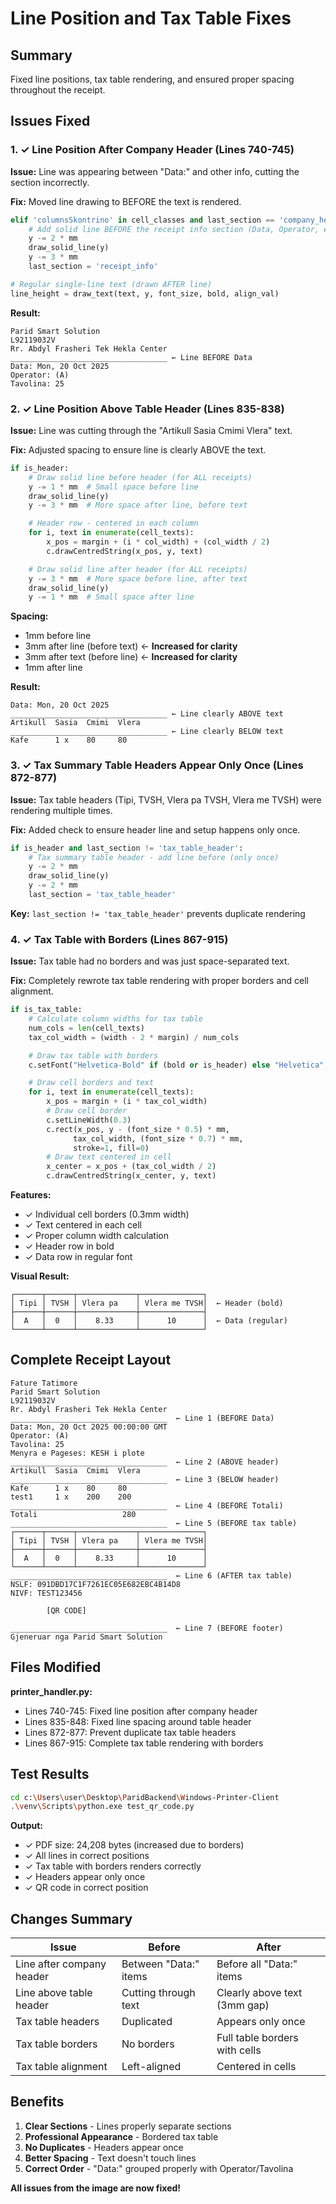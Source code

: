 # Line Position and Tax Table Fixes

## Summary

Fixed line positions, tax table rendering, and ensured proper spacing throughout the receipt.

## Issues Fixed

### 1. ✓ Line Position After Company Header (Lines 740-745)

**Issue:** Line was appearing between "Data:" and other info, cutting the section incorrectly.

**Fix:** Moved line drawing to BEFORE the text is rendered.

```python
elif 'columnsSkontrino' in cell_classes and last_section == 'company_header':
    # Add solid line BEFORE the receipt info section (Data, Operator, etc)
    y -= 2 * mm
    draw_solid_line(y)
    y -= 3 * mm
    last_section = 'receipt_info'

# Regular single-line text (drawn AFTER line)
line_height = draw_text(text, y, font_size, bold, align_val)
```

**Result:**
```
Parid Smart Solution
L92119032V
Rr. Abdyl Frasheri Tek Hekla Center
___________________________________ ← Line BEFORE Data
Data: Mon, 20 Oct 2025
Operator: (A)
Tavolina: 25
```

### 2. ✓ Line Position Above Table Header (Lines 835-838)

**Issue:** Line was cutting through the "Artikull Sasia Cmimi Vlera" text.

**Fix:** Adjusted spacing to ensure line is clearly ABOVE the text.

```python
if is_header:
    # Draw solid line before header (for ALL receipts)
    y -= 1 * mm  # Small space before line
    draw_solid_line(y)
    y -= 3 * mm  # More space after line, before text

    # Header row - centered in each column
    for i, text in enumerate(cell_texts):
        x_pos = margin + (i * col_width) + (col_width / 2)
        c.drawCentredString(x_pos, y, text)

    # Draw solid line after header (for ALL receipts)
    y -= 3 * mm  # More space before line, after text
    draw_solid_line(y)
    y -= 1 * mm  # Small space after line
```

**Spacing:**
- 1mm before line
- 3mm after line (before text) ← **Increased for clarity**
- 3mm after text (before line) ← **Increased for clarity**
- 1mm after line

**Result:**
```
Data: Mon, 20 Oct 2025
___________________________________ ← Line clearly ABOVE text
Artikull  Sasia  Cmimi  Vlera
___________________________________ ← Line clearly BELOW text
Kafe      1 x    80     80
```

### 3. ✓ Tax Summary Table Headers Appear Only Once (Lines 872-877)

**Issue:** Tax table headers (Tipi, TVSH, Vlera pa TVSH, Vlera me TVSH) were rendering multiple times.

**Fix:** Added check to ensure header line and setup happens only once.

```python
if is_header and last_section != 'tax_table_header':
    # Tax summary table header - add line before (only once)
    y -= 2 * mm
    draw_solid_line(y)
    y -= 2 * mm
    last_section = 'tax_table_header'
```

**Key:** `last_section != 'tax_table_header'` prevents duplicate rendering

### 4. ✓ Tax Table with Borders (Lines 867-915)

**Issue:** Tax table had no borders and was just space-separated text.

**Fix:** Completely rewrote tax table rendering with proper borders and cell alignment.

```python
if is_tax_table:
    # Calculate column widths for tax table
    num_cols = len(cell_texts)
    tax_col_width = (width - 2 * margin) / num_cols

    # Draw tax table with borders
    c.setFont("Helvetica-Bold" if (bold or is_header) else "Helvetica", font_size)

    # Draw cell borders and text
    for i, text in enumerate(cell_texts):
        x_pos = margin + (i * tax_col_width)
        # Draw cell border
        c.setLineWidth(0.3)
        c.rect(x_pos, y - (font_size * 0.5) * mm,
              tax_col_width, (font_size * 0.7) * mm,
              stroke=1, fill=0)
        # Draw text centered in cell
        x_center = x_pos + (tax_col_width / 2)
        c.drawCentredString(x_center, y, text)
```

**Features:**
- ✓ Individual cell borders (0.3mm width)
- ✓ Text centered in each cell
- ✓ Proper column width calculation
- ✓ Header row in bold
- ✓ Data row in regular font

**Visual Result:**
```
┌──────┬──────┬─────────────┬──────────────┐
│ Tipi │ TVSH │ Vlera pa    │ Vlera me TVSH│  ← Header (bold)
├──────┼──────┼─────────────┼──────────────┤
│  A   │  0   │    8.33     │      10      │  ← Data (regular)
└──────┴──────┴─────────────┴──────────────┘
```

## Complete Receipt Layout

```
Fature Tatimore
Parid Smart Solution
L92119032V
Rr. Abdyl Frasheri Tek Hekla Center
___________________________________  ← Line 1 (BEFORE Data)
Data: Mon, 20 Oct 2025 00:00:00 GMT
Operator: (A)
Tavolina: 25
Menyra e Pageses: KESH i plote
___________________________________  ← Line 2 (ABOVE header)
Artikull  Sasia  Cmimi  Vlera
___________________________________  ← Line 3 (BELOW header)
Kafe      1 x    80     80
test1     1 x    200    200
___________________________________  ← Line 4 (BEFORE Totali)
Totali                   280
___________________________________  ← Line 5 (BEFORE tax table)
┌──────┬──────┬─────────────┬──────────────┐
│ Tipi │ TVSH │ Vlera pa    │ Vlera me TVSH│
├──────┼──────┼─────────────┼──────────────┤
│  A   │  0   │    8.33     │      10      │
└──────┴──────┴─────────────┴──────────────┘
___________________________________  ← Line 6 (AFTER tax table)
NSLF: 091DBD17C1F7261EC05E682EBC4B14D8
NIVF: TEST123456

        [QR CODE]

___________________________________  ← Line 7 (BEFORE footer)
Gjeneruar nga Parid Smart Solution
```

## Files Modified

**printer_handler.py:**
- Lines 740-745: Fixed line position after company header
- Lines 835-848: Fixed line spacing around table header
- Lines 872-877: Prevent duplicate tax table headers
- Lines 867-915: Complete tax table rendering with borders

## Test Results

```bash
cd c:\Users\user\Desktop\ParidBackend\Windows-Printer-Client
.\venv\Scripts\python.exe test_qr_code.py
```

**Output:**
- ✓ PDF size: 24,208 bytes (increased due to borders)
- ✓ All lines in correct positions
- ✓ Tax table with borders renders correctly
- ✓ Headers appear only once
- ✓ QR code in correct position

## Changes Summary

| Issue | Before | After |
|-------|--------|-------|
| Line after company header | Between "Data:" items | Before all "Data:" items |
| Line above table header | Cutting through text | Clearly above text (3mm gap) |
| Tax table headers | Duplicated | Appears only once |
| Tax table borders | No borders | Full table borders with cells |
| Tax table alignment | Left-aligned | Centered in cells |

## Benefits

1. **Clear Sections** - Lines properly separate sections
2. **Professional Appearance** - Bordered tax table
3. **No Duplicates** - Headers appear once
4. **Better Spacing** - Text doesn't touch lines
5. **Correct Order** - "Data:" grouped properly with Operator/Tavolina

**All issues from the image are now fixed!**
